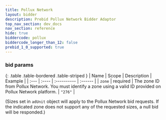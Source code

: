 ```yaml
---
title: Pollux Network
layout: bidder
description: Prebid Pollux Network Bidder Adaptor
top_nav_section: dev_docs
nav_section: reference
hide: true
biddercode: pollux
biddercode_longer_than_12: false
prebid_1_0_supported: true
---
```


### bid params

{: .table .table-bordered .table-striped }
| Name   | Scope    | Description                                                                                                     | Example |
| :---   | :----    | :----------                                                                                                     | :------ |
| `zone` | required | The zone ID from Pollux Network. You must identify a zone using a valid ID provided on Pollux Network platform. | `"276"` |

(Sizes set in `adUnit` object will apply to the Pollux Network bid requests. If the indicated zone does not support any of the requested sizes, a null bid will be responded.)
